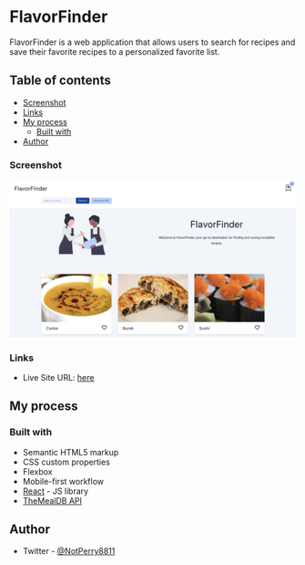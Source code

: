 # FlavorFinder

FlavorFinder is a web application that allows users to search for recipes and save their favorite recipes to a personalized favorite list.

## Table of contents



- [Screenshot](#screenshot)
- [Links](#links)
- [My process](#my-process)
  - [Built with](#built-with)
- [Author](#author)



### Screenshot

![](./screenshot.jpg)


### Links

- Live Site URL: [here](https://6486c1fb8c6c5218f9e5bd52--venerable-malabi-8e2b41.netlify.app/)

## My process

### Built with

- Semantic HTML5 markup
- CSS custom properties
- Flexbox
- Mobile-first workflow
- [React](https://reactjs.org/) - JS library
- [TheMealDB API](https://www.themealdb.com/api.php)


## Author

- Twitter - [@NotPerry8811](https://www.twitter.com/NotPerry8811)